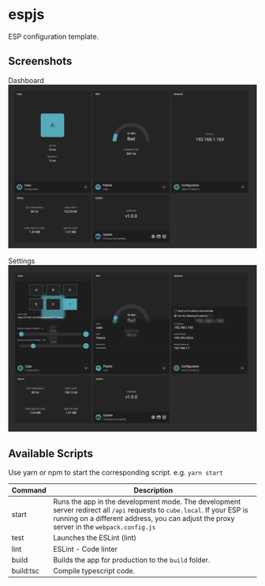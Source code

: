 # espjs

ESP configuration template.<br/>

## Screenshots 
Dashboard
![picture](screenshots/Dashboard.png)

Settings
![picture](screenshots/Settings.png)


## Available Scripts

Use yarn or npm to start the corresponding script. e.g. `yarn start`

| Command          | Description   |
| ---------------- | ------------- |
| start            | Runs the app in the development mode. The development server redirect all `/api` requests to `cube.local`. If your ESP is running on a different address, you can adjust the proxy server in the `webpack.config.js`  |
| test             | Launches the ESLint (lint) |
| lint             | ESLint - Code linter |
| build            | Builds the app for production to the `build` folder. |
| build:tsc        | Compile typescript code. |

